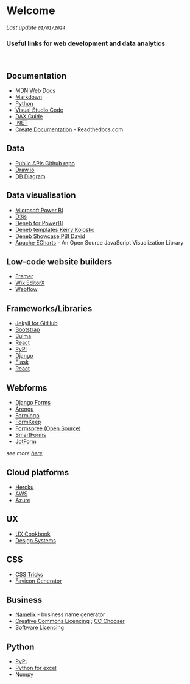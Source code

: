 # Welcome
<i> Last update ``01/01/2024`` </i>

### Useful links for web development and data analytics

<br>

## Documentation
+ [MDN Web Docs](https://developer.mozilla.org/en-US/)
+ [Markdown](https://www.markdownguide.org/)
+ [Python](https://www.python.org/doc/)
+ [Visual Studio Code](https://code.visualstudio.com/docs)
+ [DAX Guide](https://dax.guide/)
+ [.NET](https://learn.microsoft.com/en-gb/dotnet/)
+ [Create Documentation](https://about.readthedocs.com/) - Readthedocs.com

## Data
+ [Public APIs Github repo](https://github.com/public-apis/public-apis)
+ [Draw.io](https://www.drawio.com/)
+ [DB Diagram](https://dbdiagram.io/home)

## Data visualisation
+ [Microsoft Power BI](https://powerbi.microsoft.com/)
+ [D3js](https://d3js.org/)
+ [Deneb for PowerBI](https://deneb-viz.github.io/)
+ [Deneb templates Kerry Kolosko](https://kerrykolosko.com/portfolio-category/deneb-templates/)
+ [Deneb Showcase PBI David](https://github.com/PBI-David/Deneb-Showcase)
+ [Apache ECharts](https://echarts.apache.org/en/index.html) - An Open Source JavaScript Visualization Library


## Low-code website builders
+ [Framer](https://framer.com/)
+ [Wix EditorX](https://www.editorx.com/)
+ [Webflow](https://webflow.com/)

## Frameworks/Libraries
+ [Jekyll for GitHub](https://jekyllrb.com/)
+ [Bootstrap](https://getbootstrap.com/)
+ [Bulma](https://bulma.io/)
+ [React](https://react.dev/)
+ [PyPI](https://pypi.org/)
+ [Django](https://www.djangoproject.com/)
+ [Flask](https://flask.palletsprojects.com/en/3.0.x/)
+ [React](https://react.dev/)

## Webforms
+ [Django Forms](https://docs.djangoproject.com/en/5.0/topics/forms/)
+ [Arengu](https://www.arengu.com/)
+ [Formingo](https://www.formingo.co/)
+ [FormKeep](https://formkeep.com/)
+ [Formspree (Open Source)](https://formspree.io/)
+ [SmartForms](https://www.smartforms.dev/)
+ [JotForm](https://www.jotform.com/)

<i>see more [here](https://jekyllrb.com/resources/)</i>

## Cloud platforms
+ [Heroku](https://www.heroku.com/what)
+ [AWS](https://aws.amazon.com/)
+ [Azure](https://azure.microsoft.com/)

## UX
+ [UX Cookbook](https://theuxcookbook.com/)
+ [Design Systems](https://designsystems.surf/)

## CSS
+ [CSS Tricks](https://css-tricks.com/)
+ [Favicon Generator](https://favicon.io/favicon-generator/)

## Business
+ [Namelix](https://namelix.com/) - business name generator
+ [Creative Commons Licencing](https://creativecommons.org/share-your-work/) ;  [CC Chooser](https://chooser-beta.creativecommons.org/)
+ [Software Licencing](https://choosealicense.com/)

## Python
+ [PyPI](https://pypi.org/)
+ [Python for excel](https://www.python-excel.org/)
+ [Numpy](https://numpy.org/)
